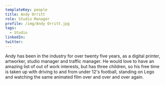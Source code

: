 ```yaml
---
templateKey: people
title: Andy Orritt
role: Studio Manager
profile: /img/Andy Orritt.jpg
tags:
  - Studio
linkedIn: 
twitter: 
---
```


Andy has been in the industry for over twenty five years, as a digital printer, artworker, studio manager and traffic manager. He would love to have an amazing list of out of work interests, but has three children, so his free time is taken up with driving to and from under 12's football, standing on Lego and watching the same animated film over and over and over again.
